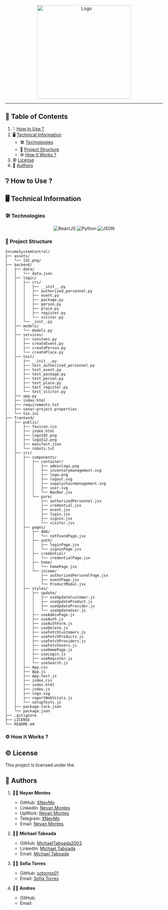 <div align='center'>
    <img id='theme' src='https://github.com/XNeyMo/Income-System-Control/blob/main/assets/ISC.png' height='300px' alt='Logo' />
</div>

---



## :scroll: Table of Contents

1. :grey_question: [How to Use ?](#how-to-use)
2. :desktop_computer: [Technical Information](#technical-information)
    - :hammer_and_wrench: [Technologies](#technologies)
    - :open_file_folder: [Project Structure](#project-structure)
    - :gear: [How it Works ?](#how-it-works)
3. :copyright: [License](#license)
4. :wave: [Authors](#authors)

## <a name="how-to-use"> :grey_question: How to Use ?</a>



## <a name="technical-information"> :desktop_computer: Technical Information</a>

### <a name="technologies"> :hammer_and_wrench: Technologies</a>

<div align='center'>
    <img src='https://img.shields.io/badge/ReactJS-20232A?style=for-the-badge&logo=react&logoColor=61DAFB' alt='ReactJS' />
    <img src='https://img.shields.io/badge/Python-14354C?style=for-the-badge&logo=python&logoColor=ffcc3b' alt='Python' />
    <img src='https://img.shields.io/badge/JSON-040404?style=for-the-badge&logo=json&logoColor=a1a1a1' alt='JSON' />
</div>

### <a name='project-structure'> :open_file_folder: Project Structure</a>

```
IncomeSystemControl/
├── assets/
│   └── ISC.png/
├── backend/
│   ├── data/
│   │   └── data.json
│   ├── logic/
│   │   ├── crs/
│   │   │   ├── __init__.py
│   │   │   ├── authorized_personnel.py
│   │   │   ├── event.py
│   │   │   ├── package.py
│   │   │   ├── person.py
│   │   │   ├── place.py
│   │   │   ├── register.py
│   │   │   └── visitor.py
│   │   └── _init_.py
│   ├── models/
│   │   └── models.py
│   ├── services/
│   │   ├── constans.py
│   │   ├── createEvent.py
│   │   ├── createPerson.py
│   │   └── createPlace.py
│   ├── test/
│   │   ├── __init__.py
│   │   ├── test_authorized_personnel.py
│   │   ├── test_event.py
│   │   ├── test_package.py
│   │   ├── test_person.py
│   │   ├── test_place.py
│   │   ├── test_register.py
│   │   └── test_visitor.py
│   ├── app.py
│   ├── index.html
│   ├── requirements.txt
│   ├── sonar-project.properties
│   └── tox.ini
├── frontend/
│   ├── public/
│   │   ├── favicon.ico
│   │   ├── index.html
│   │   ├── logo192.png
│   │   ├── logo512.png
│   │   ├── manifest.json
│   │   └── robots.txt
│   ├── src/
│   │   ├── components/
│   │   │   ├── container/
│   │   │   │   ├── adminlogo.png
│   │   │   │   ├── inventorymanagement.svg
│   │   │   │   ├── logo.png
│   │   │   │   ├── logout.svg
│   │   │   │   ├── supplychainmanagement.svg
│   │   │   │   ├── user.svg
│   │   │   │   └── NavBar.jsx
│   │   │   └── pure/
│   │   │       ├── authorizedPersonnel.jsx
│   │   │       ├── credential.jsx
│   │   │       ├── event.jsx
│   │   │       ├── login.jsx
│   │   │       ├── signin.jsx
│   │   │       └── visitor.jsx
│   │   ├── pages/
│   │   │   ├── 404/
│   │   │   │   └── notFoundPage.jsx
│   │   │   ├── auth/
│   │   │   │   ├── loginPage.jsx
│   │   │   │   └── signinPage.jsx
│   │   │   ├── credential/
│   │   │   │   └── credentialPage.jsx
│   │   │   ├── home/
│   │   │   │   └── homePage.jsx
│   │   │   └── income/
│   │   │       ├── authorizedPersonelPage.jsx
│   │   │       ├── eventPage.jsx
│   │   │       └── ProductModal.jsx
│   │   ├── styles/
│   │   │   ├── update/
│   │   │   │   ├── useUpdateCustomer.js
│   │   │   │   ├── useUpdateProduct.js
│   │   │   │   ├── useUpdateProvider.js
│   │   │   │   └── useUpdateUser.js
│   │   │   ├── useAdminPage.js
│   │   │   ├── useAuth.js
│   │   │   ├── useAuthForm.js
│   │   │   ├── useDelete.js
│   │   │   ├── useFetchCustomers.js
│   │   │   ├── useFetchProducts.js
│   │   │   ├── useFetchProviders.js
│   │   │   ├── useFetchUsers.js
│   │   │   ├── useHomePage.js
│   │   │   ├── useLogin.js
│   │   │   ├── useRegister.js
│   │   │   └── useSearch.js
│   │   ├── App.css
│   │   ├── App.js
│   │   ├── App.test.js
│   │   ├── index.css
│   │   ├── index.html
│   │   ├── index.js
│   │   ├── logo.svg
│   │   ├── reportWebVitals.js
│   │   └── setupTests.js
│   ├── package-lock.json
│   └── package.json
├── .gitignore
├── LICENSE
└── README.md
```

### <a name="how-it-works"> :gear: How it Works ?</a>



## <a name="license"> :copyright: License</a>

This project is licensed under the.

## <a name="authors"> :wave: Authors</a>

1. :frowning_man: **Neyan Montes**
   - GitHub: [XNeyMo](https://github.com/XNeyMo)
   - LinkedIn: [Neyan Montes](https://www.linkedin.com/in/neyanmontes/)
   - UpWork: [Neyan Montes](https://www.upwork.com/freelancers/~016725aa35a6808ac8)
   - Telegram: [XNeyMo](https://t.me/xneymo)
   - Email: [Neyan Montes](mailto:xneymodev@gmail.com)

2. :frowning_man: **Michael Taboada**
   - GitHub: [MichaelTaboada2003](https://github.com/MichaelTaboada2003)
   - LinkedIn: [Michael Taboada](https://www.linkedin.com/in/michael-taboada-naranjo-0263171b1)
   - Email: [Michael Taboada](mailto:narutosaga00@gmail.com)
  
3. :frowning_woman: **Sofia Torres**
   - GitHub: [sotorres01](https://github.com/sotorres01)
   - Email: [Sofia Torres](mailto:alcatelsofia48@gmail.com)

4. :frowning_man: **Andres**
   - GitHub: 
   - Email: 
